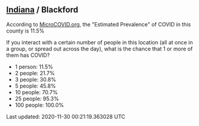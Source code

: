 
## [Indiana](/united-states/indiana) / Blackford

According to [MicroCOVID.org](http://microcovid.org),
the "Estimated Prevalence" of COVID in this county is 11.5%

If you interact with a certain number of people in this location
(all at once in a group, or spread out across the day), what is the chance that
1 or more of them has COVID?

- 1 person: 11.5%
- 2 people: 21.7%
- 3 people: 30.8%
- 5 people: 45.8%
- 10 people: 70.7%
- 25 people: 95.3%
- 100 people: 100.0%

Last updated: 2020-11-30 00:21:19.363028 UTC

